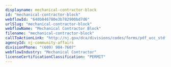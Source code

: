```yaml
---
displayname: mechanical-contractor-block
id: "mechanical-contractor-block"
webflowId: "640b846780e3b782900bd7d6"
urlSlug: "mechanical-contractor-block"
webflowName: "Mechanical Contractor Block"
filename: "mechanical-contractor-block"
callToActionLink: "http://nj.gov/dca/divisions/codes/forms/pdf_ucc_stdforms/ucc_f145_mech_insp.pdf"
agencyId: nj-community-affairs
divisionPhone: "(609) 984-7607"
webflowIndustry: "Mechanical Contractor"
licenseCertificationClassification: "PERMIT"
---
```

